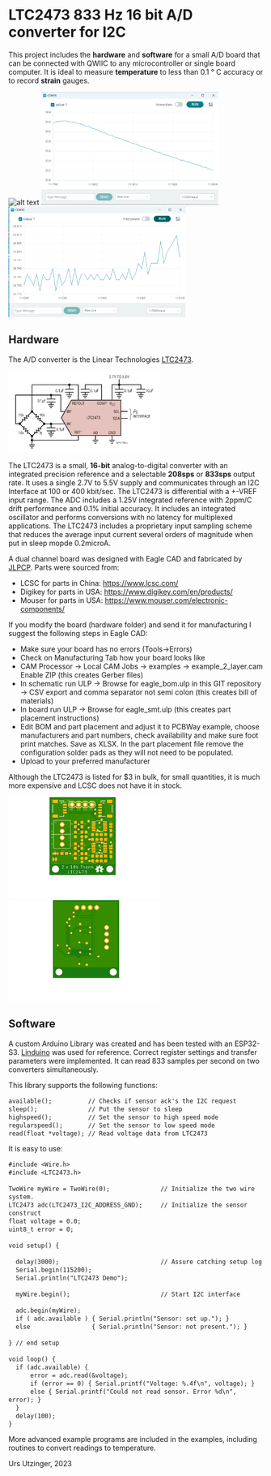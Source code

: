 LTC2473 833 Hz 16 bit A/D converter for I2C
===========================================

This project includes the **hardware** and **software** for a small A/D board
that can be connected with QWIIC to any microcontroller or single board
computer. It is ideal to measure **temperature** to less than 0.1 &deg; C accuracy or to record **strain** gauges.

![alt text](./hardware/LTC2473_Assembled.jpg)
<img src="./Screenshot_1.png" alt="drawing" width="350"/>
<img src="./Screenshot_2.png" alt="drawing" width="350"/>

## Hardware

The A/D converter is the Linear Technologies [LTC2473](https://www.analog.com/en/products/ltc2473.html).

<img src="./LTC2471-8586.png" alt="drawing" width="300"/>

The LTC2473 is a small, **16-bit** analog-to-digital converter with an
integrated precision reference and a selectable **208sps** or **833sps** output
rate. It uses a single 2.7V to 5.5V supply and communicates through an I2C
Interface at 100 or 400 kbit/sec. 
The LTC2473 is differential with a +-VREF input range.
The ADC includes a 1.25V integrated reference with 2ppm/C drift performance 
and 0.1% initial accuracy. It includes an integrated oscillator and performs
conversions with no latency for multiplexed applications. 
The LTC2473 includes a proprietary input sampling scheme that reduces 
the average input current several orders of magnitude when put in sleep mopde 0.2microA.

A dual channel board was designed with Eagle CAD and fabricated by [JLPCP](https://jlcpcb.com/). Parts were sourced from:

- LCSC for parts in China: https://www.lcsc.com/
- Digikey for parts in USA: https://www.digikey.com/en/products/
- Mouser for parts in USA: https://www.mouser.com/electronic-components/

If you modify the board (hardware folder) and send it for manufacturing I suggest the following steps in Eagle CAD:

- Make sure your board has no errors (Tools->Errors)
- Check on Manufacturing Tab how your board looks like
- CAM Processor -> Local CAM Jobs -> examples -> example_2_layer.cam
    Enable ZIP (this creates Gerber files)
- In schematic run ULP -> Browse for eagle_bom.ulp in this GIT repository -> CSV export and comma separator not semi colon (this creates bill of materials)
- In board run ULP -> Browse for eagle_smt.ulp (this creates part placement instructions)
- Edit BOM and part placement and adjust it to PCBWay example, choose manufacturers and part numbers, check availability and make sure foot print matches. Save as XLSX. In the part placement file remove the configuration solder pads as they will not need to be populated.
- Upload to your preferred manufacturer

Although the LTC2473 is listed for $3 in bulk, for small quantities, it is much more expensive and LCSC does not have it in stock.

<img src="./hardware/LTC2473CDR1_top.png" alt="drawing" width="300"/> <img src="./hardware/LTC2473CDR1_bottom.png" alt="drawing" width="300"/>

## Software

A custom Arduino Library was created and has been tested with an ESP32-S3. [Linduino](https://www.analog.com/en/design-center/evaluation-hardware-and-software/evaluation-development-platforms/linduino.html) was used for reference. Correct register settings and transfer parameters were implemented. It can read 833 samples per second on two converters simultaneously.

This library supports the following functions:
```
available();          // Checks if sensor ack's the I2C request
sleep();              // Put the sensor to sleep
highspeed();          // Set the sensor to high speed mode
regularspeed();       // Set the sensor to low speed mode
read(float *voltage); // Read voltage data from LTC2473
```
It is easy to use:
```
#include <Wire.h>
#include <LTC2473.h>

TwoWire myWire = TwoWire(0);              // Initialize the two wire system.
LTC2473 adc(LTC2473_I2C_ADDRESS_GND);     // Initialize the sensor construct
float voltage = 0.0;
uint8_t error = 0;

void setup() {

  delay(3000);                            // Assure catching setup log
  Serial.begin(115200);
  Serial.println("LTC2473 Demo");

  myWire.begin();                         // Start I2C interface

  adc.begin(myWire);
  if ( adc.available ) { Serial.println("Sensor: set up."); } 
  else                 { Serial.println("Sensor: not present."); }

} // end setup
    
void loop() {
  if (adc.available) {
      error = adc.read(&voltage); 
      if (error == 0) { Serial.printf("Voltage: %.4f\n", voltage); }
      else { Serial.printf("Could not read sensor. Error %d\n", error); } 
  }
  delay(100);
}
```

More advanced example programs are included in the examples, including routines to convert readings to temperature.

Urs Utzinger, 2023
